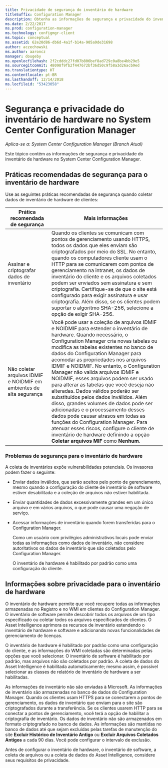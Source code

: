 ```yaml
---
title: Privacidade de segurança do inventário de hardware
titleSuffix: Configuration Manager
description: Obtenha as informações de segurança e privacidade do inventário de hardware no System Center Configuration Manager.
ms.date: 2/22/2017
ms.prod: configuration-manager
ms.technology: configmgr-client
ms.topic: conceptual
ms.assetid: 62e20d86-db6d-4a1f-b14a-905a9de31698
author: aczechowski
ms.author: aaroncz
manager: dougeby
ms.openlocfilehash: 2f2cdddc27fd07b806bef8ad729c0a8be4bb29e5
ms.sourcegitcommit: 48098f9fb2f447672bf36d50c9f58a3d26acb9ed
ms.translationtype: HT
ms.contentlocale: pt-BR
ms.lasthandoff: 12/14/2018
ms.locfileid: "53423058"
---
```

# <a name="security-and-privacy-for-hardware-inventory-in-system-center-configuration-manager"></a>Segurança e privacidade do inventário de hardware no System Center Configuration Manager

*Aplica-se a: System Center Configuration Manager (Branch Atual)*

Este tópico contém as informações de segurança e privacidade do inventário de hardware no System Center Configuration Manager.  

##  <a name="BKMK_Security_HardwareInventory"></a> Práticas recomendadas de segurança para o inventário de hardware  
 Use as seguintes práticas recomendadas de segurança quando coletar dados de inventário de hardware de clientes:  

|Prática recomendada de segurança|Mais informações|  
|----------------------------|----------------------|  
|Assinar e criptografar dados de inventário|Quando os clientes se comunicam com pontos de gerenciamento usando HTTPS, todos os dados que eles enviam são criptografados por meio do SSL. No entanto, quando os computadores cliente usam o HTTP para se comunicarem com pontos de gerenciamento na intranet, os dados de inventário do cliente e os arquivos coletados podem ser enviados sem assinatura e sem criptografia. Certifique-se de que o site está configurado para exigir assinatura e usar criptografia. Além disso, se os clientes podem suportar o algoritmo SHA-256, selecione a opção de exigir SHA-256.|  
|Não coletar arquivos IDMIF e NOIDMIF em ambientes de alta segurança|Você pode usar a coleção de arquivos IDMIF e NOIDMIF para estender o inventário de hardware. Quando necessário, o Configuration Manager cria novas tabelas ou modifica as tabelas existentes no banco de dados do Configuration Manager para acomodar as propriedades nos arquivos IDMIF e NOIDMIF. No entanto, o Configuration Manager não valida arquivos IDMIF e NOIDMIF, esses arquivos podem ser usado para alterar as tabelas que você deseja não alteradas. Dados válidos poderão ser substituídos pelos dados inválidos. Além disso, grandes volumes de dados pode ser adicionadas e o processamento desses dados pode causar atrasos em todas as funções do Configuration Manager. Para atenuar esses riscos, configure o cliente de inventário de hardware definindo a opção **Coletar arquivos MIF** como **Nenhum**.|  

### <a name="security-issues-for-hardware-inventory"></a>Problemas de segurança para o inventário de hardware  
 A coleta de inventários expõe vulnerabilidades potenciais. Os invasores podem fazer o seguinte:  

- Enviar dados inválidos, que serão aceitos pelo ponto de gerenciamento, mesmo quando a configuração do cliente de inventário de software estiver desabilitada e a coleção de arquivos não estiver habilitada.  

- Enviar quantidades de dados excessivamente grandes em um único arquivo e em vários arquivos, o que pode causar uma negação de serviço.  

- Acessar informações de inventário quando forem transferidas para o Configuration Manager.  

  Como um usuário com privilégios administrativos locais pode enviar todas as informações como dados de inventário, não considere autoritativos os dados de inventário que são coletados pelo Configuration Manager.  

  O inventário de hardware é habilitado por padrão como uma configuração do cliente.  

##  <a name="BKMK_Privacy_HardwareInventory"></a> Informações sobre privacidade para o inventário de hardware  
 O inventário de hardware permite que você recupere todas as informações armazenadas no Registro e no WMI em clientes do Configuration Manager. O inventário de software permite descobrir todos os arquivos de um tipo especificado ou coletar todos os arquivos especificados de clientes. O Asset Intelligence aprimora os recursos de inventário estendendo o inventário de hardware e software e adicionando novas funcionalidades de gerenciamento de licenças.  

 O inventário de hardware é habilitado por padrão como uma configuração do cliente, e as informações do WMI coletadas são determinadas pelas opções que você selecionar. O inventário de software é habilitado por padrão, mas arquivos não são coletados por padrão. A coleta de dados do Asset Intelligence é habilitada automaticamente; mesmo assim, é possível selecionar as classes de relatório de inventário de hardware a ser habilitadas.  

 As informações de inventário não são enviadas à Microsoft. As informações de inventário são armazenadas no banco de dados do Configuration Manager. Quando os clientes usam HTTPS para se conectarem a pontos de gerenciamento, os dados de inventário que enviam para o site são criptografados durante a transferência. Se os clientes usarem HTTP para se conectar a pontos de gerenciamento, você terá a opção de habilitar a criptografia de inventário. Os dados de inventário não são armazenados em formato criptografado no banco de dados. As informações são mantidas no banco de dados até que sejam excluídas pelas tarefas de manutenção do site **Excluir Histórico de Inventário Antigo** ou **Excluir Arquivos Coletados Antigos** a cada 90 dias. Você pode configurar o intervalo de exclusão.  

 Antes de configurar o inventário de hardware, o inventário de software, a coleta de arquivos ou a coleta de dados do Asset Intelligence, considere seus requisitos de privacidade.  

